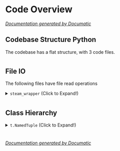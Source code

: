 # Code Overview

[_Documentation generated by Documatic_](https://www.documatic.com)

<!---Documatic-section-Codebase Structure Python-start--->
## Codebase Structure Python

The codebase has a flat structure, with 3 code files.

# #
<!---Documatic-section-Codebase Structure Python-end--->

<!---Documatic-section-File IO-start--->
## File IO

<!---Documatic-block-file_io-start--->
The following files have file read operations

<!---Documatic-block-steam_wrapper-start--->
<details>
	<summary><code>steam_wrapper</code> (Click to Expand!)</summary>

* steam_wrapper.steam_wrapper
</details>
<!---Documatic-block-steam_wrapper-end--->
<!---Documatic-block-file_io-end--->

# #
<!---Documatic-section-File IO-end--->

<!---Documatic-section-Class Hierarchy-start--->
## Class Hierarchy

<!---Documatic-block-t.NamedTuple-start--->
<details>
	<summary><code>t.NamedTuple</code> (Click to Expand!)</summary>

* steam_wrapper.steam_wrapper.Message
</details>
<!---Documatic-block-t.NamedTuple-end--->

# #
<!---Documatic-section-Class Hierarchy-end--->

[_Documentation generated by Documatic_](https://www.documatic.com)